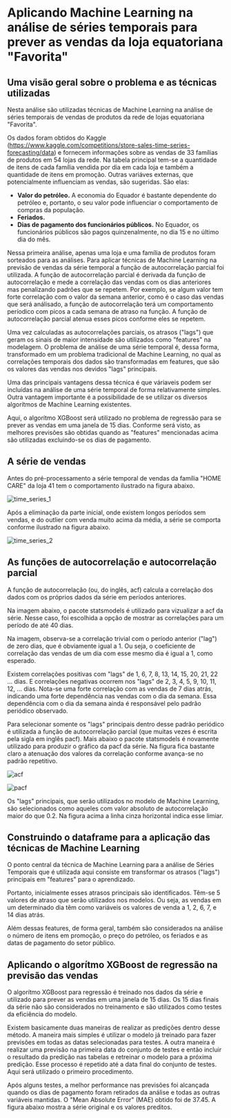 # Aplicando Machine Learning na análise de séries temporais para prever as vendas da loja equatoriana "Favorita"

## Uma visão geral sobre o problema e as técnicas utilizadas

Nesta análise são utilizadas técnicas de Machine Learning na análise de séries temporais de vendas de produtos da rede de lojas equatoriana "Favorita".

Os dados foram obtidos do Kaggle (https://www.kaggle.com/competitions/store-sales-time-series-forecasting/data) e fornecem informações sobre as vendas de 33 famílias de produtos em 54 lojas da rede. Na tabela principal tem-se a quantidade de itens de cada família vendida por dia em cada loja e também a quantidade de itens em promoção. Outras variáves externas, que potencialmente influenciam as vendas, são sugeridas. São elas:

- **Valor do petróleo.** A economia do Equador é bastante dependente do petróleo e, portanto, o seu valor pode influenciar o comportamento de compras da população.
- **Feriados.**
- **Dias de pagamento dos funcionários públicos.** No Equador, os funcionários públicos são pagos quinzenalmente, no dia 15 e no último dia do mês. 

Nessa primeira análise, apenas uma loja e uma família de produtos foram sorteados para as análises. Para aplicar técnicas de Machine Learning na previsão de vendas da série temporal a função de autocorrelação parcial foi utilizada. A função de autocorrelação parcial é derivada da função de autocorrelação e mede a correlação das vendas com os dias anteriores mas penalizando padrões que se repetem. Por exemplo, se algum valor tem forte correlação com o valor da semana anterior, como é o caso das vendas que será análisado, a função de autocorrelação terá um comportamento períodico com picos a cada semana de atraso na função. A função de autocorrelação parcial atenua esses picos conforme eles se repetem.

Uma vez calculadas as autocorrelações parciais, os atrasos ("lags") que geram os sinais de maior intensidade são utilizados como "features" na modelagem. O problema de análise de uma série temporal é, dessa forma, transformado em um problema tradicional de Machine Learning, no qual as correlações temporais dos dados são transformadas em features, que são os valores das vendas nos devidos "lags" principais. 

Uma das principais vantagens dessa técnica é que váriaveis podem ser incluídas na análise de uma série temporal de forma relativamente simples. Outra vantagem importante é a possibilidade de se utilizar os diversos algorítmos de Machine Learning existentes.  

Aqui, o algorítmo XGBoost será utilizado no problema de regressão para se prever as vendas em uma janela de 15 dias. Conforme será visto, as melhores previsões são obtidas quando as "features" mencionadas acima são utilizadas excluindo-se os dias de pagamento.

## A série de vendas

Antes do pré-processamento a série temporal de vendas da família "HOME CARE" da loja 41 tem o comportamento ilustrado na figura abaixo.

![time_series_1](https://user-images.githubusercontent.com/88217999/214460691-c7875ebb-5679-4ed5-8c81-31a9a4c78eed.png)

Após a eliminação da parte inicial, onde existem longos períodos sem vendas, e do outlier com venda muito acima da média, a série se comporta conforme ilustrado na figura abaixo.

![time_series_2](https://user-images.githubusercontent.com/88217999/214461472-b2f89157-828b-46bb-a885-2f2ba72cd308.png)

## As funções de autocorrelação e autocorrelação parcial

A função de autocorrelação (ou, do inglês, acf) calcula a correlação dos dados com os próprios dados da série em períodos anteriores. 

Na imagem abaixo, o pacote statsmodels é utilizado para vizualizar a acf da série. Nesse caso, foi escolhida a opção de mostrar as correlações para um período de até 40 dias. 

Na imagem, observa-se a correlação trivial com o período anterior ("lag") de zero dias, que é obviamente igual a 1. Ou seja, o coeficiente de correlação das vendas de um dia com esse mesmo dia é igual a 1, como esperado.   

Existem correlações positivas com "lags" de 1, 6, 7, 8, 13, 14, 15, 20, 21, 22 ... dias. E correlações negativas ocorrem nos "lags" de 2, 3, 4, 5, 9, 10, 11, 12, ... dias. Nota-se uma forte correlação com as vendas de 7 dias atrás, indicando uma forte dependência nas vendas com o dia da semana. Essa dependência com o dia da semana ainda é responsável pelo padrão periódico observado. 

Para selecionar somente os "lags" principais dentro desse padrão periódico é utilizada a função de autocorrelação parcial (que muitas vezes é escrita pela sigla em inglês pacf). Mais abaixo o pacote statsmodels é novamente utilizado para produzir o gráfico da pacf da série. Na figura fica bastante claro a atenuação dos valores da correlação conforme avança-se no padrão repetitivo. 

![acf](https://user-images.githubusercontent.com/88217999/214462822-f907cc15-943d-4510-a267-94a90b12751f.png)

![pacf](https://user-images.githubusercontent.com/88217999/214462508-efe94120-77a6-4bac-9a62-37349f870b48.png)

Os "lags" principais, que serão utilizados no modelo de Machine Learning, são selecionados como aqueles com valor absoluto de autocorrelação maior do que 0.2. Na figura acima a linha cinza horizontal indica esse limiar.  

## Construindo o dataframe para a aplicação das técnicas de Machine Learning

O ponto central da técnica de Machine Learning para a análise de Séries Temporais que é utilizada aqui consiste em transformar os atrasos ("lags") principais em "features" para o aprendizado. 

Portanto, inicialmente esses atrasos principais são identificados. Têm-se 5 valores de atraso que serão utilizados nos modelos. Ou seja, as vendas em um determinado dia têm como variáveis os valores de venda a 1, 2, 6, 7, e 14 dias atrás.

Além dessas features, de forma geral, também são considerados na análise o número de itens em promoção, o preço do petróleo, os feriados e as datas de pagamento do setor público.

## Aplicando o algorítmo XGBoost de regressão na previsão das vendas

O algorítmo XGBoost para regressão é treinado nos dados da série e utilizado para prever as vendas em uma janela de 15 dias. Os 15 dias finais da série não são considerados no treinamento e são utilizados como testes da eficiência do modelo. 

Existem basicamente duas maneiras de realizar as predições dentro desse método. A maneira mais simples é utilizar o modelo já treinado para fazer previsões em todas as datas selecionadas para testes. A outra maneira é realizar uma previsão na primeira data do conjunto de testes e então incluir o resultado da predição nas tabelas e retreinar o modelo para a próxima predição. Esse processo é repetido até a data final do conjunto de testes. Aqui será utilizado o primeiro procedimento.

Após alguns testes, a melhor performance nas previsões foi alcançada quando os dias de pagamento foram retirados da análise e todas as outras variáveis mantidas. O "Mean Absolute Error" (MAE) obtido foi de 37.45. A figura abaixo mostra a série original e os valores preditos.

